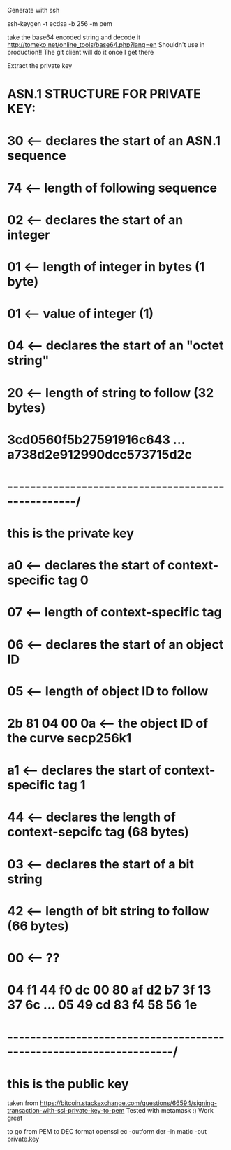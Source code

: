 Generate with ssh

ssh-keygen -t ecdsa -b 256 -m pem

take the base64 encoded string and decode it
http://tomeko.net/online_tools/base64.php?lang=en
Shouldn't use in production!! The git client will do it once I get there

Extract the private key
# ASN.1 STRUCTURE FOR PRIVATE KEY:
#   30  <-- declares the start of an ASN.1 sequence
#   74  <-- length of following sequence 
#   02  <-- declares the start of an integer
#   01  <-- length of integer in bytes (1 byte)
#   01  <-- value of integer (1)
#   04  <-- declares the start of an "octet string"
#   20  <-- length of string to follow (32 bytes)
#           3cd0560f5b27591916c643 ... a738d2e912990dcc573715d2c 
#           \--------------------------------------------------/
#            this is the private key 
#   a0   <-- declares the start of context-specific tag 0
#   07   <-- length of context-specific tag 
#   06   <-- declares the start of an object ID
#   05   <-- length of object ID to follow 
#   2b 81 04 00 0a <-- the object ID of the curve secp256k1
#   a1   <-- declares the start of context-specific tag 1
#   44   <-- declares the length of context-sepcifc tag (68 bytes)
#   03   <-- declares the start of a bit string
#   42   <-- length of bit string to follow (66 bytes)
#   00   <-- ??
#            04 f1 44 f0 dc 00 80 af d2 b7 3f 13 37 6c ... 05 49 cd 83 f4 58 56 1e
#            \-------------------------------------------------------------------/
#             this is the public key

taken from https://bitcoin.stackexchange.com/questions/66594/signing-transaction-with-ssl-private-key-to-pem
Tested with metamask :) Work great

to go from PEM to DEC format
openssl ec -outform der -in matic -out private.key